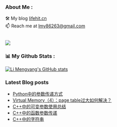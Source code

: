 ### About Me : 

🛠 My blog <a href="https://lifehit.cn/">lifehit.cn</a><br>
📫 Reach me at <a href="mailto:lmy86263@gmail.com">lmy86263@gmail.com</a><br><br>

<p><img src="https://gpvc.arturio.dev/limeya"><p>

### 📊 My Github Stats :
[![Li Mengyang's GitHub stats](https://github-readme-stats.vercel.app/api?username=limeya&show_icons=true&theme=dracula)](https://github.com/limeya/limeya)

### Latest Blog posts
<!-- BLOG-POST-LIST:START -->
- [Python中的参数传递方式](https://limeya.github.io/2022/11/06/bian-cheng-zhi-dao/python-zhong-de-can-shu-chuan-di-fang-shi/)
- [Virtual Memory（4）：page table过大如何解决？](https://limeya.github.io/2022/11/06/ji-suan-ji-ji-chu/virtual-memory-4-page-table-guo-da-ru-he-jie-jue/)
- [C++中的可变参数使用总结](https://limeya.github.io/2022/11/03/bian-cheng-zhi-dao/c-zhong-de-ke-bian-can-shu-shi-yong-zong-jie/)
- [C++中的函数参数传递](https://limeya.github.io/2022/11/02/bian-cheng-zhi-dao/c-zhong-de-han-shu-can-shu-chuan-di/)
- [C++中的字符串](https://limeya.github.io/2022/10/31/bian-cheng-zhi-dao/c-zhong-de-zi-fu-chuan/)
<!-- BLOG-POST-LIST:END -->

